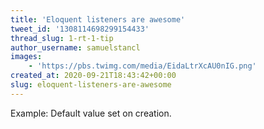 ```yaml
---
title: 'Eloquent listeners are awesome'
tweet_id: '1308114698299154433'
thread_slug: 1-rt-1-tip
author_username: samuelstancl
images:
    - 'https://pbs.twimg.com/media/EidaLtrXcAU0nIG.png'
created_at: 2020-09-21T18:43:42+00:00
slug: eloquent-listeners-are-awesome
---
```


Example: Default value set on creation.